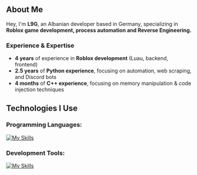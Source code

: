 ## About Me
Hey, I'm **L9G**, an Albanian developer based in Germany, specializing in **Roblox game development, process automation and Reverse Engineering.**

### Experience & Expertise
- **4 years** of experience in **Roblox development** (Luau, backend, frontend)
- **2.5 years** of **Python experience**, focusing on automation, web scraping, and Discord bots
- **4 months** of **C++ experience**, focusing on memory manipulation & code injection techniques

## Technologies I Use

### Programming Languages:
[![My Skills](https://skillicons.dev/icons?i=lua,py,cpp,js)]()

### Development Tools:
[![My Skills](https://skillicons.dev/icons?i=visualstudio,vscode,robloxstudio&theme=dark)]()
